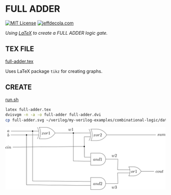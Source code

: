 # FULL ADDER

[![MIT License](https://img.shields.io/:license-mit-blue.svg)](https://jeffdecola.mit-license.org)
[![jeffdecola.com](https://img.shields.io/badge/website-jeffdecola.com-blue)](https://jeffdecola.com)

_Using
[LaTeX](https://github.com/JeffDeCola/my-cheat-sheets/tree/master/software/development/languages/latex-cheat-sheet/)
to create a FULL ADDER logic gate._

## TEX FILE

[full-adder.tex](https://github.com/JeffDeCola/my-latex-renders/blob/master/mathematics/applied/electrical-engineering/combinational-logic/full-adder/full-adder.tex)

Uses LaTeX package `tikz` for creating graphs.

## CREATE

[run.sh](https://github.com/JeffDeCola/my-latex-renders/blob/master/mathematics/applied/electrical-engineering/combinational-logic/full-adder/run.sh)

```bash
latex full-adder.tex
dvisvgm -n -a -o full-adder full-adder.dvi
cp full-adder.svg ~/verilog/my-verilog-examples/combinational-logic/data-operators/full-adder/svgs/.

```

<p align="center">
    <img src="full-adder.svg"
    align="middle"
</p>
